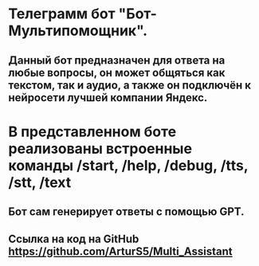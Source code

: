 # Телеграмм бот "Бот-Мультипомощник".
## Данный бот предназначен для ответа на любые вопросы, он может общяться как текстом, так и аудио, а также он подключён к нейросети лучшей компании Яндекс. ##
# В представленном боте реализованы встроенные команды /start, /help, /debug, /tts, /stt, /text #
##  Бот сам генерирует ответы с помощью GPT. ##
## Ссылка на код на GitHub https://github.com/ArturS5/Multi_Assistant ##
